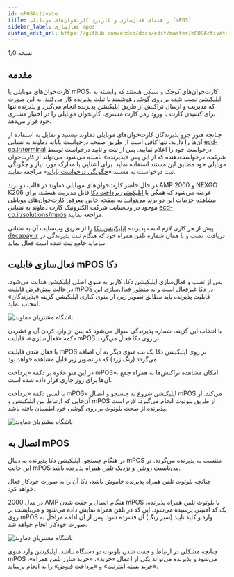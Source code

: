 ```yaml
---
id: mPOSActivate
title: راهنمای فعال‌سازی و کاربری کارتخوان‌های موبایلی (mPOS)
sidebar_label: فعال‌سازی mpos
custom_edit_url: https://github.com/ecdco/docs/edit/master/mPOSActivate.md
---
```


نسخه 1٫0

## مقدمه

کارت‌خوان‌های موبایلی یا mPOS، کارت‌خوان‌های کوچک و سبکی هستند که وابسته به اپلیکیشن نصب شده بر روی گوشی هوشمند یا تبلت پذیرنده کار می‌کنند. به این صورت که مدیریت و ارسال تراکنش از طریق اپلیکیشن پذیرنده انجام می‌گیرد و پذیرنده تنها برای کشیدن کارت یا ورود رمز کارت مشتری، کارتخوان موبایلی را در اختیار مشتری خود قرار می‌دهد.

چنانچه هنوز جزو پذیرندگان کارت‌خوان‌های موبایلی دماوند نیستید و تمایل به استفاده از آن‌ها را دارید، تنها کافی است از طریق  صفحه درخواست پایانه دماوند به نشانی  [ecd-co.ir/terminal](http://www.ecd-co.ir/terminal?type=mpos) درخواست خود را اعلام نمایید. پس از ثبت و تایید درخواست توسط شرکت، درخواست‌دهنده که از این پس «پذیرنده» نامیده می‌شود، می‌تواند از کارت‌خوان موبایلی خود مطابق این مستند استفاده نماید. برای آشنایی با مدارک مورد نیاز و چگونگی ثبت درخواست به مستند «[چگونگی درخواست پایانه](TerminalRequest.md)» مراجعه نمایید.

در حال حاضر کارت‌خوان‌های موبایلی دماوند در قالب دو برند AMP 2000 و NEXGO K206 عرضه می‌شود که همگی با [اپلیکیشن پرداخت دکا](http://decapay.ir) قابل مدیریت هستند. برای مشاهده جزییات این دو برند می‌توانید به صفحه خاص معرفی کارت‌خوان‌های موبایلی موجود در وب‌سایت شرکت الکترونیک کارت دماوند به نشانی [ecd-co.ir/solutions/mpos](http://www.ecd-co.ir/solutions/mpos) مراجعه نمایید.

پیش از هر کاری لازم است پذیرنده [اپلیکیشن دکا](http://decapay.ir) را از طریق وب‌سایت آن به نشانی [decapay.ir](http://decapay.ir) دریافت، نصب و با همان شماره تلفن همراه خود که هنگام ثبت پذیرندگی در سامانه جامع ثبت شده است فعال نماید.


## فعال‌سازی قابلیت mPOS دکا

پس از نصب و فعال‌سازی اپلیکیشن دکا، کاربر به منوی اصلی اپلیکیشن هدایت می‌شود. در حالت پیش‌فرض قابلیت mPOS در دکا غیرفعال است و به منظور فعال‌سازی این قابلیت پذیرنده باید مطابق تصویر زیر، از منوی کناری اپلیکیشن گزینه «پذیرندگان» انتخاب نماید.

![باشگاه مشتریان دماوند](/img/mpos/mpos-1.png)

با انتخاب این گزینه، شماره پذیرندگی سوال می‌شود که پس از وارد کردن آن و فشردن دکمه «فعال‌سازی»، قابلیت mPOS بر روی دکا فعال می‌گردد.

با فعال شدن قابلیت mPOS بر روی اپلیکیشن دکا یک تب منوی دیگر به آن اضافه می‌گردد (رنگ زرد) که در تصویر زیر قابل مشاهده خواهد بود.

در این منو علاوه بر دکمه «پرداخت mPOS»، امکان مشاهده تراکنش‌ها به همراه جمع آن‌ها برای روز جاری قرار داده شده است.

با لمس دکمه «پرداخت mPOS» اپلیکیشن شروع به جستجو و اتصال mPOS می‌کند. از آن‌جایی که ارتباط بین اپلیکیشن و mPOS از طریق بلوتوث انجام می‌گیرد، لازم است پذیرنده از صحت بلوتوث بر روی گوشی خود اطمینان یافته باشد.

![باشگاه مشتریان دماوند](/img/mpos/mpos-2.png)

## اتصال به mPOS

در هنگام جستجو، اپلیکیشن دکا پذیرنده به دنبال mPOS منتسب به پذیرنده می‌گردد. در این حالت mPOS می‌بایست روشن و نزدیک تلفن همراه پذیرنده باشد.

چنانچه بلوتوث تلفن همراه پذیرنده خاموش باشد، دکا آن را به صورت خودکار فعال خواهد کرد.

در مدل 2000 AMP هنگام اتصال و جفت شدن mPOS با بلوتوث تلفن همراه پذیرنده، یک کد امنیتی پرسیده می‌شود. این کد در تلفن همراه نمایش داده می‌شود و می‌بایست بر روی mPOS وارد و کلید تایید (سبز رنگ) آن فشرده شود. پس از آن ادامه مراحل به صورت خودکار انجام خواهد شد.

![باشگاه مشتریان دماوند](/img/mpos/mpos-3.jpg)

چنانچه مشکلی در ارتباط و جفت شدن بلوتوث دو دستگاه نباشد، اپلیکیشن وارد منوی mPOS می‌شود و پذیرنده می‌تواند یکی از اعمال «خرید»، «خرید شارژ تلفن همراه»، «خرید بسته اینترنت» و «پرداخت قبوض» را به انجام برساند.

